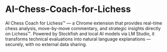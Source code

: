 # AI-Chess-Coach-for-Lichess
AI Chess Coach for Lichess™ — a Chrome extension that provides real-time chess analysis, move-by-move commentary, and strategic insights directly on Lichess™. Powered by Stockfish and local AI models via LM Studio, it transforms technical evaluations into natural language explanations — securely, with no external data sharing.
